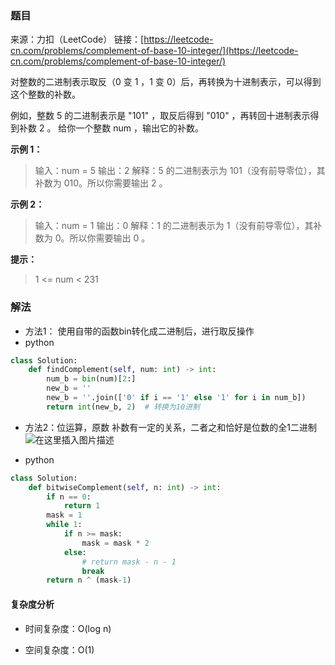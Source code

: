 ### 题目

来源：力扣（LeetCode）
链接：[https://leetcode-cn.com/problems/complement-of-base-10-integer/](https://leetcode-cn.com/problems/complement-of-base-10-integer/)


对整数的二进制表示取反（0 变 1 ，1 变 0）后，再转换为十进制表示，可以得到这个整数的补数。

例如，整数 5 的二进制表示是 "101" ，取反后得到 "010" ，再转回十进制表示得到补数 2 。
给你一个整数 num ，输出它的补数。

 

**示例 1：**
> 输入：num = 5
> 输出：2
> 解释：5 的二进制表示为 101（没有前导零位），其补数为 010。所以你需要输出 2 。

**示例 2：**
> 输入：num = 1
> 输出：0
> 解释：1 的二进制表示为 1（没有前导零位），其补数为 0。所以你需要输出 0 。


**提示：**
> 1 <= num < 231


### 解法
* 方法1： 使用自带的函数bin转化成二进制后，进行取反操作
* python
```python
class Solution:
    def findComplement(self, num: int) -> int:
        num_b = bin(num)[2:]
        new_b = ''
        new_b = ''.join(['0' if i == '1' else '1' for i in num_b])
        return int(new_b, 2)  # 转换为10进制
```

* 方法2：位运算，原数 补数有一定的关系，二者之和恰好是位数的全1二进制
![在这里插入图片描述](https://img-blog.csdnimg.cn/c494bd803d32416389db72a97b91ccca.png?x-oss-process=image/watermark,type_ZHJvaWRzYW5zZmFsbGJhY2s,shadow_50,text_Q1NETiBAdW5jbGVfbGw=,size_20,color_FFFFFF,t_70,g_se,x_16)


* python
```python
class Solution:
    def bitwiseComplement(self, n: int) -> int:
        if n == 0:
            return 1
        mask = 1
        while 1:
            if n >= mask:
                mask = mask * 2
            else:
            	# return mask - n - 1
                break
        return n ^ (mask-1)
```

#### 复杂度分析

* 时间复杂度：O(log n)

* 空间复杂度：O(1)